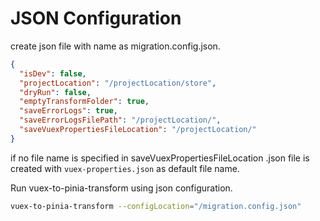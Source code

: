 # JSON Configuration

create json file with name as migration.config.json.

```json
{
  "isDev": false,
  "projectLocation": "/projectLocation/store",
  "dryRun": false,
  "emptyTransformFolder": true,
  "saveErrorLogs": true,
  "saveErrorLogsFilePath": "/projectLocation/",
  "saveVuexPropertiesFileLocation": "/projectLocation/"
}
```

if no file name is specified in saveVuexPropertiesFileLocation .json file is created with `vuex-properties.json` as default file name.

Run vuex-to-pinia-transform using json configuration.

```bash
vuex-to-pinia-transform --configLocation="/migration.config.json"
```